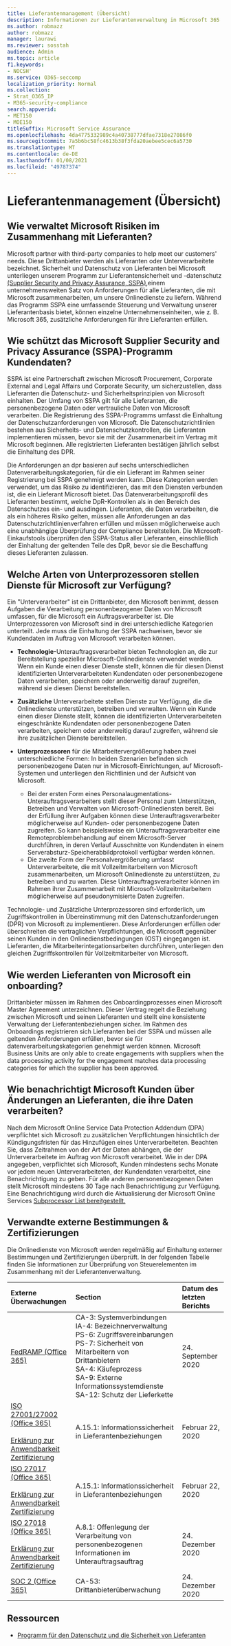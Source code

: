 ```yaml
---
title: Lieferantenmanagement (Übersicht)
description: Informationen zur Lieferantenverwaltung in Microsoft 365
ms.author: robmazz
author: robmazz
manager: laurawi
ms.reviewer: sosstah
audience: Admin
ms.topic: article
f1.keywords:
- NOCSH'
ms.service: O365-seccomp
localization_priority: Normal
ms.collection:
- Strat_O365_IP
- M365-security-compliance
search.appverid:
- MET150
- MOE150
titleSuffix: Microsoft Service Assurance
ms.openlocfilehash: 4da4775332989c4a40738777dfae7318e27086f0
ms.sourcegitcommit: 7a5b6bc58fc4613b38f3fda20aebee5cec6a5730
ms.translationtype: MT
ms.contentlocale: de-DE
ms.lasthandoff: 01/08/2021
ms.locfileid: "49787374"
---
```

# <a name="supplier-management-overview"></a>Lieferantenmanagement (Übersicht)

## <a name="how-does-microsoft-manage-risk-related-to-suppliers"></a>Wie verwaltet Microsoft Risiken im Zusammenhang mit Lieferanten?

Microsoft partner with third-party companies to help meet our customers' needs. Diese Drittanbieter werden als Lieferanten oder Unterverarbeitete bezeichnet. Sicherheit und Datenschutz von Lieferanten bei Microsoft unterliegen unserem Programm zur Lieferantensicherheit und -datenschutz [(Supplier Security and Privacy Assurance, SSPA),](https://www.microsoft.com/procurement/sspa?activetab=pivot1%3aprimaryr6)einem unternehmensweiten Satz von Anforderungen für alle Lieferanten, die mit Microsoft zusammenarbeiten, um unsere Onlinedienste zu liefern. Während das Programm SSPA eine umfassende Steuerung und Verwaltung unserer Lieferantenbasis bietet, können einzelne Unternehmenseinheiten, wie z. B. Microsoft 365, zusätzliche Anforderungen für ihre Lieferanten erfüllen.

## <a name="how-does-microsofts-supplier-security-and-privacy-assurance-sspa-program-protect-customer-data"></a>Wie schützt das Microsoft Supplier Security and Privacy Assurance (SSPA)-Programm Kundendaten?

SSPA ist eine Partnerschaft zwischen Microsoft Procurement, Corporate External and Legal Affairs und Corporate Security, um sicherzustellen, dass Lieferanten die Datenschutz- und Sicherheitsprinzipien von Microsoft einhalten. Der Umfang von SSPA gilt für alle Lieferanten, die personenbezogene Daten oder vertrauliche Daten von Microsoft verarbeiten. Die Registrierung des SSPA-Programms umfasst die Einhaltung der Datenschutzanforderungen von Microsoft. Die Datenschutzrichtlinien bestehen aus Sicherheits- und Datenschutzkontrollen, die Lieferanten implementieren müssen, bevor sie mit der Zusammenarbeit im Vertrag mit Microsoft beginnen. Alle registrierten Lieferanten bestätigen jährlich selbst die Einhaltung des DPR.

Die Anforderungen an dpr basieren auf sechs unterschiedlichen Datenverarbeitungskategorien, für die ein Lieferant im Rahmen seiner Registrierung bei SSPA genehmigt werden kann. Diese Kategorien werden verwendet, um das Risiko zu identifizieren, das mit den Diensten verbunden ist, die ein Lieferant Microsoft bietet. Das Datenverarbeitungsprofil des Lieferanten bestimmt, welche DpR-Kontrollen als in den Bereich des Datenschutzes ein- und ausdingen. Lieferanten, die Daten verarbeiten, die als ein höheres Risiko gelten, müssen alle Anforderungen an das Datenschutzrichtlinienverfahren erfüllen und müssen möglicherweise auch eine unabhängige Überprüfung der Compliance bereitstellen. Die Microsoft-Einkaufstools überprüfen den SSPA-Status aller Lieferanten, einschließlich der Einhaltung der geltenden Teile des DpR, bevor sie die Beschaffung dieses Lieferanten zulassen.

## <a name="what-types-of-subprocessors-provide-services-for-microsoft"></a>Welche Arten von Unterprozessoren stellen Dienste für Microsoft zur Verfügung?

Ein "Unterverarbeiter" ist ein Drittanbieter, den Microsoft benimmt, dessen Aufgaben die Verarbeitung personenbezogener Daten von Microsoft umfassen, für die Microsoft ein Auftragsverarbeiter ist. Die Unterprozessoren von Microsoft sind in drei unterschiedliche Kategorien unterteilt. Jede muss die Einhaltung der SSPA nachweisen, bevor sie Kundendaten im Auftrag von Microsoft verarbeiten können.

- **Technologie**-Unterauftragsverarbeiter bieten Technologien an, die zur Bereitstellung spezieller Microsoft-Onlinedienste verwendet werden. Wenn ein Kunde einen dieser Dienste stellt, können die für diesen Dienst identifizierten Unterverarbeiteten Kundendaten oder personenbezogene Daten verarbeiten, speichern oder anderweitig darauf zugreifen, während sie diesen Dienst bereitstellen.
- **Zusätzliche** Unterverarbeitete stellen Dienste zur Verfügung, die die Onlinedienste unterstützen, betreiben und verwalten. Wenn ein Kunde einen dieser Dienste stellt, können die identifizierten Unterverarbeiteten eingeschränkte Kundendaten oder personenbezogene Daten verarbeiten, speichern oder anderweitig darauf zugreifen, während sie ihre zusätzlichen Dienste bereitstellen.
- **Unterprozessoren** für die Mitarbeitervergrößerung haben zwei unterschiedliche Formen: In beiden Szenarien befinden sich personenbezogene Daten nur in Microsoft-Einrichtungen, auf Microsoft-Systemen und unterliegen den Richtlinien und der Aufsicht von Microsoft.

    - Bei der ersten Form eines Personalaugmentations-Unterauftragsverarbeiters stellt dieser Personal zum Unterstützen, Betreiben und Verwalten von Microsoft-Onlinediensten bereit. Bei der Erfüllung ihrer Aufgaben können diese Unterauftragsverarbeiter möglicherweise auf Kunden- oder personenbezogene Daten zugreifen. So kann beispielsweise ein Unterauftragsverarbeiter eine Remoteproblembehandlung auf einem Microsoft-Server durchführen, in deren Verlauf Ausschnitte von Kundendaten in einem Serverabsturz-Speicherabbildprotokoll verfügbar werden können.
    - Die zweite Form der Personalvergrößerung umfasst Unterverarbeitete, die mit Vollzeitmitarbeitern von Microsoft zusammenarbeiten, um Microsoft Onlinedienste zu unterstützen, zu betreiben und zu warten. Diese Unterauftragsverarbeiter können im Rahmen ihrer Zusammenarbeit mit Microsoft-Vollzeitmitarbeitern möglicherweise auf pseudonymisierte Daten zugreifen.

Technologie- und Zusätzliche Unterprozessoren sind erforderlich, um Zugriffskontrollen in Übereinstimmung mit den Datenschutzanforderungen (DPR) von Microsoft zu implementieren. Diese Anforderungen erfüllen oder überschreiten die vertraglichen Verpflichtungen, die Microsoft gegenüber seinen Kunden in den Onlinedienstbedingungen (OST) eingegangen ist. Lieferanten, die Mitarbeiterintegationsarbeiten durchführen, unterliegen den gleichen Zugriffskontrollen für Vollzeitmitarbeiter von Microsoft.

## <a name="how-does-microsoft-onboard-suppliers"></a>Wie werden Lieferanten von Microsoft ein onboarding?

Drittanbieter müssen im Rahmen des Onboardingprozesses einen Microsoft Master Agreement unterzeichnen. Dieser Vertrag regelt die Beziehung zwischen Microsoft und seinen Lieferanten und stellt eine konsistente Verwaltung der Lieferantenbeziehungen sicher. Im Rahmen des Onboardings registrieren sich Lieferanten bei der SSPA und müssen alle geltenden Anforderungen erfüllen, bevor sie für datenverarbeitungskategorien genehmigt werden können. Microsoft Business Units are only able to create engagements with suppliers when the data processing activity for the engagement matches data processing categories for which the supplier has been approved.

## <a name="how-does-microsoft-notify-customers-of-changes-to-suppliers-who-process-their-data"></a>Wie benachrichtigt Microsoft Kunden über Änderungen an Lieferanten, die ihre Daten verarbeiten?

Nach dem Microsoft Online Service Data Protection Addendum (DPA) verpflichtet sich Microsoft zu zusätzlichen Verpflichtungen hinsichtlich der Kündigungsfristen für das Hinzufügen eines Unterverarbeiteten. Beachten Sie, dass Zeitrahmen von der Art der Daten abhängen, die der Unterverarbeitete im Auftrag von Microsoft verarbeitet. Wie in der DPA angegeben, verpflichtet sich Microsoft, Kunden mindestens sechs Monate vor jedem neuen Unterverarbeiteten, der Kundendaten verarbeitet, eine Benachrichtigung zu geben. Für alle anderen personenbezogenen Daten stellt Microsoft mindestens 30 Tage nach Benachrichtigung zur Verfügung. Eine Benachrichtigung wird durch die Aktualisierung der Microsoft Online Services [Subprocessor List bereitgestellt.](https://servicetrust.microsoft.com/ViewPage/TrustDocumentsV3?command=Download&downloadType=Document&downloadId=926b2cf5-6b6e-43ca-9bc3-f73e961aad5f&tab=7f51cb60-3d6c-11e9-b2af-7bb9f5d2d913&docTab=7f51cb60-3d6c-11e9-b2af-7bb9f5d2d913_Subprocessor_List)

## <a name="related-external-regulations--certifications"></a>Verwandte externe Bestimmungen & Zertifizierungen

Die Onlinedienste von Microsoft werden regelmäßig auf Einhaltung externer Bestimmungen und Zertifizierungen überprüft. In der folgenden Tabelle finden Sie Informationen zur Überprüfung von Steuerelementen im Zusammenhang mit der Lieferantenverwaltung.

| **Externe Überwachungen** | **Section** | **Datum des letzten Berichts** |
|:--------------------|:------------|:-----------------------|  
| [FedRAMP (Office 365)](https://compliance.microsoft.com/compliancemanager) | CA-3: Systemverbindungen <br> IA-4: Bezeichnerverwaltung <br> PS-6: Zugriffsvereinbarungen <br> PS-7: Sicherheit von Mitarbeitern von Drittanbietern <br> SA-4: Käufeprozess <br> SA-9: Externe Informationssystemdienste <br> SA-12: Schutz der Lieferkette | 24. September 2020 |
| [ISO 27001/27002 (Office 365)](https://servicetrust.microsoft.com/ViewPage/MSComplianceGuideV3?command=Download&downloadType=Document&downloadId=d7864d4f-e053-4cc4-a964-fa526d07c3be&tab=7027ead0-3d6b-11e9-b9e1-290b1eb4cdeb&docTab=7027ead0-3d6b-11e9-b9e1-290b1eb4cdeb_ISO_Reports) <br><br> [Erklärung zur Anwendbarkeit](https://servicetrust.microsoft.com/ViewPage/MSComplianceGuide?command=Download&downloadType=Document&downloadId=8ee1e46b-2ada-4e7b-bb7d-4c55a8cb6fcd&docTab=4ce99610-c9c0-11e7-8c2c-f908a777fa4d_ISO_Reports) <br> [Zertifizierung](https://servicetrust.microsoft.com/ViewPage/MSComplianceGuideV3?command=Download&downloadType=Document&downloadId=1e84a14a-2468-45ac-9412-5e53250d57ec&tab=7027ead0-3d6b-11e9-b9e1-290b1eb4cdeb&docTab=7027ead0-3d6b-11e9-b9e1-290b1eb4cdeb_ISO_Reports) | A.15.1: Informationssicherheit in Lieferantenbeziehungen | Februar 22, 2020 |
| [ISO 27017 (Office 365)](https://servicetrust.microsoft.com/ViewPage/MSComplianceGuideV3?command=Download&downloadType=Document&downloadId=d7864d4f-e053-4cc4-a964-fa526d07c3be&tab=7027ead0-3d6b-11e9-b9e1-290b1eb4cdeb&docTab=7027ead0-3d6b-11e9-b9e1-290b1eb4cdeb_ISO_Reports) <br><br> [Erklärung zur Anwendbarkeit](https://servicetrust.microsoft.com/ViewPage/MSComplianceGuide?command=Download&downloadType=Document&downloadId=8ee1e46b-2ada-4e7b-bb7d-4c55a8cb6fcd&docTab=4ce99610-c9c0-11e7-8c2c-f908a777fa4d_ISO_Reports) <br> [Zertifizierung](https://servicetrust.microsoft.com/ViewPage/MSComplianceGuideV3?command=Download&downloadType=Document&downloadId=70de0999-5451-43a3-9ef4-761e8fbfb1a3&tab=7027ead0-3d6b-11e9-b9e1-290b1eb4cdeb&docTab=7027ead0-3d6b-11e9-b9e1-290b1eb4cdeb_ISO_Reports) | A.15.1: Informationssicherheit in Lieferantenbeziehungen | Februar 22, 2020 |
| [ISO 27018 (Office 365)](https://servicetrust.microsoft.com/ViewPage/MSComplianceGuideV3?command=Download&downloadType=Document&downloadId=d7864d4f-e053-4cc4-a964-fa526d07c3be&tab=7027ead0-3d6b-11e9-b9e1-290b1eb4cdeb&docTab=7027ead0-3d6b-11e9-b9e1-290b1eb4cdeb_ISO_Reports) <br><br> [Erklärung zur Anwendbarkeit](https://servicetrust.microsoft.com/ViewPage/MSComplianceGuide?command=Download&downloadType=Document&downloadId=8ee1e46b-2ada-4e7b-bb7d-4c55a8cb6fcd&docTab=4ce99610-c9c0-11e7-8c2c-f908a777fa4d_ISO_Reports) <br> [Zertifizierung](https://servicetrust.microsoft.com/ViewPage/MSComplianceGuideV3?command=Download&downloadType=Document&downloadId=43e89534-f48d-42ea-a7a7-3523ff516036&tab=7027ead0-3d6b-11e9-b9e1-290b1eb4cdeb&docTab=7027ead0-3d6b-11e9-b9e1-290b1eb4cdeb_ISO_Reports) |  A.8.1: Offenlegung der Verarbeitung von personenbezogenen Informationen im Unterauftragsauftrag | 24. Dezember 2020 |
| [SOC 2 (Office 365)](https://servicetrust.microsoft.com/ViewPage/MSComplianceGuideV3?command=Download&downloadType=Document&downloadId=a73c1738-7892-42b7-acd3-87b6371c53f6&tab=7027ead0-3d6b-11e9-b9e1-290b1eb4cdeb&docTab=7027ead0-3d6b-11e9-b9e1-290b1eb4cdeb_SOC_%2F_SSAE_16_Reports) | CA-53: Drittanbieterüberwachung | 24. Dezember 2020 |

## <a name="resources"></a>Ressourcen

- [Programm für den Datenschutz und die Sicherheit von Lieferanten](https://www.microsoft.com/procurement/sspa?activetab=pivot1%3aprimaryr6)
